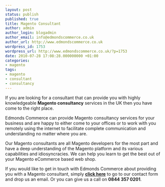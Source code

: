 ```yaml
---
layout: post
status: publish
published: true
title: Magento Consultant
author: admin
author_login: blogadmin
author_email: info@edmondscommerce.co.uk
author_url: http://www.edmondscommerce.co.uk
wordpress_id: 1753
wordpress_url: http://www.edmondscommerce.co.uk/?p=1753
date: 2010-07-28 17:08:28.000000000 +01:00
categories:
- magento
tags:
- magento
- consultant
- consultancy
---
```

If you are looking for a consultant that can provide you with highly knowledgeable <strong>Magento consultancy</strong> services in the UK then you have come to the right place.

Edmonds Commerce can provide Magento consultancy services for your business and are happy to either come to your offices or to work with you remotely using the internet to facilitate complete communication and understanding no matter where you are.

Our Magento consultants are all Magento developers for the most part and have a deep understanding of the Magento platform and its various capabilities and idiosyncracies. We can help you learn to get the best out of your Magento eCommerce based web shop.

If you would like to get in touch with Edmonds Commerce about providing you with a Magento consultant, simply <strong><a href="http://www.edmondscommerce.co.uk/contact-us/">click here</a></strong> to go to our contact form and drop us an email. Or you can give us a call on <strong>0844 357 0201</strong>.
